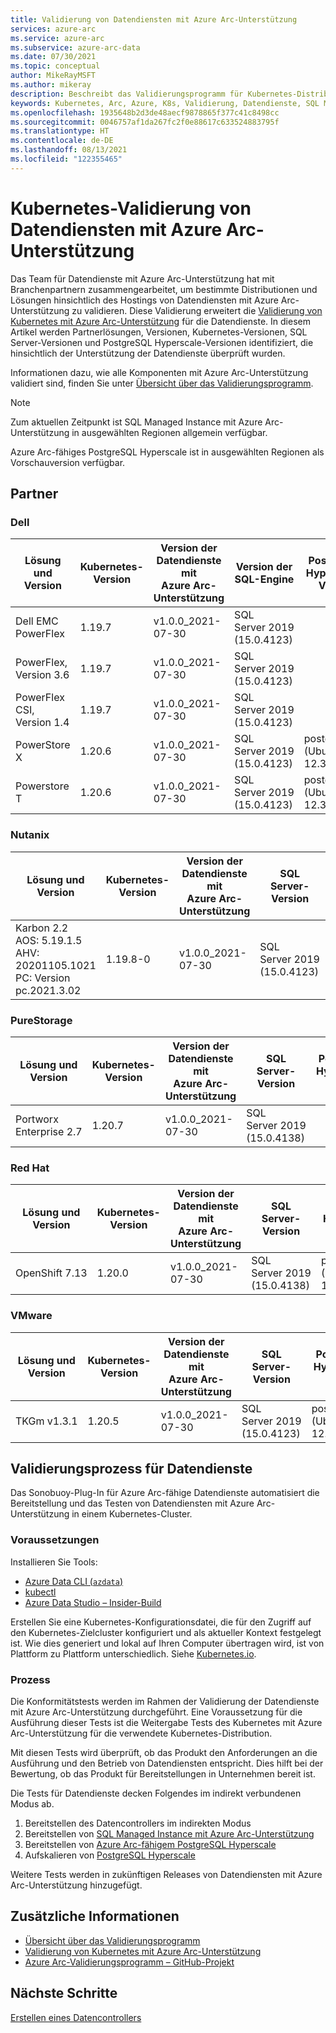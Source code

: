 ```yaml
---
title: Validierung von Datendiensten mit Azure Arc-Unterstützung
services: azure-arc
ms.service: azure-arc
ms.subservice: azure-arc-data
ms.date: 07/30/2021
ms.topic: conceptual
author: MikeRayMSFT
ms.author: mikeray
description: Beschreibt das Validierungsprogramm für Kubernetes-Distributionen für Datendienste mit Azure Arc-Unterstützung.
keywords: Kubernetes, Arc, Azure, K8s, Validierung, Datendienste, SQL Managed Instance
ms.openlocfilehash: 1935648b2d3de48aecf9878865f377c41c8498cc
ms.sourcegitcommit: 0046757af1da267fc2f0e88617c633524883795f
ms.translationtype: HT
ms.contentlocale: de-DE
ms.lasthandoff: 08/13/2021
ms.locfileid: "122355465"
---
```

# <a name="azure-arc-enabled-data-services-kubernetes-validation"></a>Kubernetes-Validierung von Datendiensten mit Azure Arc-Unterstützung

Das Team für Datendienste mit Azure Arc-Unterstützung hat mit Branchenpartnern zusammengearbeitet, um bestimmte Distributionen und Lösungen hinsichtlich des Hostings von Datendiensten mit Azure Arc-Unterstützung zu validieren. Diese Validierung erweitert die [Validierung von Kubernetes mit Azure Arc-Unterstützung](../kubernetes/validation-program.md) für die Datendienste. In diesem Artikel werden Partnerlösungen, Versionen, Kubernetes-Versionen, SQL Server-Versionen und PostgreSQL Hyperscale-Versionen identifiziert, die hinsichtlich der Unterstützung der Datendienste überprüft wurden. 

Informationen dazu, wie alle Komponenten mit Azure Arc-Unterstützung validiert sind, finden Sie unter [Übersicht über das Validierungsprogramm](../validation-program/overview.md).

> [!NOTE]
> Zum aktuellen Zeitpunkt ist SQL Managed Instance mit Azure Arc-Unterstützung in ausgewählten Regionen allgemein verfügbar.
>
> Azure Arc-fähiges PostgreSQL Hyperscale ist in ausgewählten Regionen als Vorschauversion verfügbar.

## <a name="partners"></a>Partner

### <a name="dell"></a>Dell

|Lösung und Version | Kubernetes-Version | Version der Datendienste mit Azure Arc-Unterstützung | Version der SQL-Engine | PostgreSQL Hyperscale-Version
|-----|-----|-----|-----|-----|
| Dell EMC PowerFlex |1.19.7|v1.0.0_2021-07-30|SQL Server 2019 (15.0.4123) | |
| PowerFlex, Version 3.6 |1.19.7|v1.0.0_2021-07-30|SQL Server 2019 (15.0.4123) | |
| PowerFlex CSI, Version 1.4 |1.19.7|v1.0.0_2021-07-30|SQL Server 2019 (15.0.4123) | |
| PowerStore X|1.20.6|v1.0.0_2021-07-30|SQL Server 2019 (15.0.4123) |postgres 12.3 (Ubuntu 12.3-1) |
| Powerstore T|1.20.6|v1.0.0_2021-07-30|SQL Server 2019 (15.0.4123) |postgres 12.3 (Ubuntu 12.3-1)|

### <a name="nutanix"></a>Nutanix

|Lösung und Version | Kubernetes-Version | Version der Datendienste mit Azure Arc-Unterstützung | SQL Server-Version | PostgreSQL Hyperscale-Version
|-----|-----|-----|-----|-----|
| Karbon 2.2<br/>AOS: 5.19.1.5<br/>AHV: 20201105.1021<br/>PC: Version pc.2021.3.02<br/> | 1.19.8-0 | v1.0.0_2021-07-30 | SQL Server 2019 (15.0.4123)|postgres 12.3 (Ubuntu 12.3-1)|

### <a name="purestorage"></a>PureStorage

|Lösung und Version | Kubernetes-Version | Version der Datendienste mit Azure Arc-Unterstützung | SQL Server-Version | PostgreSQL Hyperscale-Version
|-----|-----|-----|-----|-----|
| Portworx Enterprise 2.7 | 1.20.7 | v1.0.0_2021-07-30 | SQL Server 2019 (15.0.4138)||

### <a name="red-hat"></a>Red Hat

|Lösung und Version | Kubernetes-Version | Version der Datendienste mit Azure Arc-Unterstützung | SQL Server-Version | PostgreSQL Hyperscale-Version
|-----|-----|-----|-----|-----|
| OpenShift 7.13 | 1.20.0 | v1.0.0_2021-07-30 | SQL Server 2019 (15.0.4138)|postgres 12.3 (Ubuntu 12.3-1)|

### <a name="vmware"></a>VMware

|Lösung und Version | Kubernetes-Version | Version der Datendienste mit Azure Arc-Unterstützung | SQL Server-Version | PostgreSQL Hyperscale-Version
|-----|-----|-----|-----|-----|
| TKGm v1.3.1 | 1.20.5 | v1.0.0_2021-07-30 | SQL Server 2019 (15.0.4123)|postgres 12.3 (Ubuntu 12.3-1)|

## <a name="data-services-validation-process"></a>Validierungsprozess für Datendienste

Das Sonobuoy-Plug-In für Azure Arc-fähige Datendienste automatisiert die Bereitstellung und das Testen von Datendiensten mit Azure Arc-Unterstützung in einem Kubernetes-Cluster.

### <a name="prerequisites"></a>Voraussetzungen

Installieren Sie Tools: 

- [Azure Data CLI (`azdata`)](/sql/azdata/install/deploy-install-azdata)
- [kubectl](https://kubernetes.io/docs/home/)
- [Azure Data Studio – Insider-Build](https://github.com/microsoft/azuredatastudio)

Erstellen Sie eine Kubernetes-Konfigurationsdatei, die für den Zugriff auf den Kubernetes-Zielcluster konfiguriert und als aktueller Kontext festgelegt ist. Wie dies generiert und lokal auf Ihren Computer übertragen wird, ist von Plattform zu Plattform unterschiedlich. Siehe [Kubernetes.io](https://kubernetes.io/docs/home/).

### <a name="process"></a>Prozess

Die Konformitätstests werden im Rahmen der Validierung der Datendienste mit Azure Arc-Unterstützung durchgeführt. Eine Voraussetzung für die Ausführung dieser Tests ist die Weitergabe Tests des Kubernetes mit Azure Arc-Unterstützung für die verwendete Kubernetes-Distribution.

Mit diesen Tests wird überprüft, ob das Produkt den Anforderungen an die Ausführung und den Betrieb von Datendiensten entspricht. Dies hilft bei der Bewertung, ob das Produkt für Bereitstellungen in Unternehmen bereit ist.

Die Tests für Datendienste decken Folgendes im indirekt verbundenen Modus ab.

1. Bereitstellen des Datencontrollers im indirekten Modus
2. Bereitstellen von [SQL Managed Instance mit Azure Arc-Unterstützung](create-sql-managed-instance.md)
3. Bereitstellen von [Azure Arc-fähigem PostgreSQL Hyperscale](create-postgresql-hyperscale-server-group.md)
4. Aufskalieren von [PostgreSQL Hyperscale](scale-out-in-postgresql-hyperscale-server-group.md)

Weitere Tests werden in zukünftigen Releases von Datendiensten mit Azure Arc-Unterstützung hinzugefügt.

## <a name="additional-information"></a>Zusätzliche Informationen

- [Übersicht über das Validierungsprogramm](../validation-program/overview.md)
- [Validierung von Kubernetes mit Azure Arc-Unterstützung](../kubernetes/validation-program.md)
- [Azure Arc-Validierungsprogramm – GitHub-Projekt](https://github.com/Azure/azure-arc-validation/)

## <a name="next-steps"></a>Nächste Schritte

[Erstellen eines Datencontrollers](create-data-controller.md)
